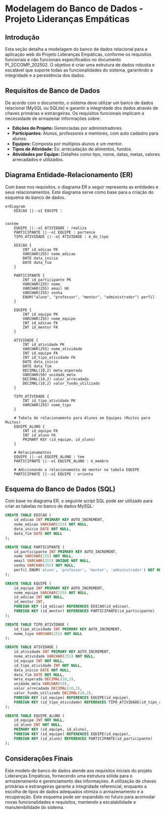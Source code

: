 # Modelagem do Banco de Dados - Projeto Lideranças Empáticas

## Introdução
Esta seção detalha a modelagem do banco de dados relacional para a aplicação web do Projeto Lideranças Empáticas, conforme os requisitos funcionais e não funcionais especificados no documento PI_2CCOMP_202502. O objetivo é criar uma estrutura de dados robusta e escalável que suporte todas as funcionalidades do sistema, garantindo a integridade e a persistência dos dados.

## Requisitos de Banco de Dados
De acordo com o documento, o sistema deve utilizar um banco de dados relacional (MySQL ou SQLite) e garantir a integridade dos dados através de chaves primárias e estrangeiras. Os requisitos funcionais implicam a necessidade de armazenar informações sobre:

*   **Edições do Projeto:** Gerenciadas por administradores.
*   **Participantes:** Alunos, professores e mentores, com auto cadastro para alunos.
*   **Equipes:** Composta por múltiplos alunos e um mentor.
*   **Tipos de Atividade:** Ex: arrecadação de alimentos, fundos.
*   **Atividades por Equipe:** Detalhes como tipo, nome, datas, metas, valores arrecadados e utilizados.

## Diagrama Entidade-Relacionamento (ER)
Com base nos requisitos, o diagrama ER a seguir representa as entidades e seus relacionamentos. Este diagrama serve como base para a criação do esquema do banco de dados.

```mermaid
erDiagram
    EDICAO ||--o{ EQUIPE : 


contém
    EQUIPE ||--o{ ATIVIDADE : realiza
    PARTICIPANTE ||--o{ EQUIPE : pertence
    TIPO_ATIVIDADE ||--o{ ATIVIDADE : é_do_tipo

    EDICAO {
        INT id_edicao PK
        VARCHAR(255) nome_edicao
        DATE data_inicio
        DATE data_fim
    }

    PARTICIPANTE {
        INT id_participante PK
        VARCHAR(255) nome
        VARCHAR(255) email UK
        VARCHAR(255) senha
        ENUM("aluno", "professor", "mentor", "administrador") perfil
    }

    EQUIPE {
        INT id_equipe PK
        VARCHAR(255) nome_equipe
        INT id_edicao FK
        INT id_mentor FK
    }

    ATIVIDADE {
        INT id_atividade PK
        VARCHAR(255) nome_atividade
        INT id_equipe FK
        INT id_tipo_atividade FK
        DATE data_inicio
        DATE data_fim
        DECIMAL(10,2) meta_esperada
        VARCHAR(50) unidade_meta
        DECIMAL(10,2) valor_arrecadado
        DECIMAL(10,2) valor_fundo_utilizado
    }

    TIPO_ATIVIDADE {
        INT id_tipo_atividade PK
        VARCHAR(255) nome_tipo
    }

    # Tabela de relacionamento para Alunos em Equipes (Muitos para Muitos)
    EQUIPE_ALUNO {
        INT id_equipe FK
        INT id_aluno FK
        PRIMARY KEY (id_equipe, id_aluno)
    }

    # Relacionamentos
    EQUIPE ||--o{ EQUIPE_ALUNO : tem
    PARTICIPANTE ||--o{ EQUIPE_ALUNO : é_membro

    # Adicionando o relacionamento de mentor na tabela EQUIPE
    PARTICIPANTE ||--o{ EQUIPE : orienta

```

## Esquema do Banco de Dados (SQL)

Com base no diagrama ER, o seguinte script SQL pode ser utilizado para criar as tabelas no banco de dados MySQL:

```sql
CREATE TABLE EDICAO (
    id_edicao INT PRIMARY KEY AUTO_INCREMENT,
    nome_edicao VARCHAR(255) NOT NULL,
    data_inicio DATE NOT NULL,
    data_fim DATE NOT NULL
);

CREATE TABLE PARTICIPANTE (
    id_participante INT PRIMARY KEY AUTO_INCREMENT,
    nome VARCHAR(255) NOT NULL,
    email VARCHAR(255) UNIQUE NOT NULL,
    senha VARCHAR(255) NOT NULL,
    perfil ENUM('aluno', 'professor', 'mentor', 'administrador') NOT NULL
);

CREATE TABLE EQUIPE (
    id_equipe INT PRIMARY KEY AUTO_INCREMENT,
    nome_equipe VARCHAR(255) NOT NULL,
    id_edicao INT NOT NULL,
    id_mentor INT,
    FOREIGN KEY (id_edicao) REFERENCES EDICAO(id_edicao),
    FOREIGN KEY (id_mentor) REFERENCES PARTICIPANTE(id_participante)
);

CREATE TABLE TIPO_ATIVIDADE (
    id_tipo_atividade INT PRIMARY KEY AUTO_INCREMENT,
    nome_tipo VARCHAR(255) NOT NULL
);

CREATE TABLE ATIVIDADE (
    id_atividade INT PRIMARY KEY AUTO_INCREMENT,
    nome_atividade VARCHAR(255) NOT NULL,
    id_equipe INT NOT NULL,
    id_tipo_atividade INT NOT NULL,
    data_inicio DATE NOT NULL,
    data_fim DATE NOT NULL,
    meta_esperada DECIMAL(10,2),
    unidade_meta VARCHAR(50),
    valor_arrecadado DECIMAL(10,2),
    valor_fundo_utilizado DECIMAL(10,2),
    FOREIGN KEY (id_equipe) REFERENCES EQUIPE(id_equipe),
    FOREIGN KEY (id_tipo_atividade) REFERENCES TIPO_ATIVIDADE(id_tipo_atividade)
);

CREATE TABLE EQUIPE_ALUNO (
    id_equipe INT NOT NULL,
    id_aluno INT NOT NULL,
    PRIMARY KEY (id_equipe, id_aluno),
    FOREIGN KEY (id_equipe) REFERENCES EQUIPE(id_equipe),
    FOREIGN KEY (id_aluno) REFERENCES PARTICIPANTE(id_participante)
);
```

## Considerações Finais
Este modelo de banco de dados atende aos requisitos iniciais do projeto Lideranças Empáticas, fornecendo uma estrutura sólida para o armazenamento e gerenciamento das informações. A utilização de chaves primárias e estrangeiras garante a integridade referencial, enquanto a escolha de tipos de dados adequados otimiza o armazenamento e a recuperação. Este esquema pode ser expandido no futuro para acomodar novas funcionalidades e requisitos, mantendo a escalabilidade e manutenibilidade do sistema.


